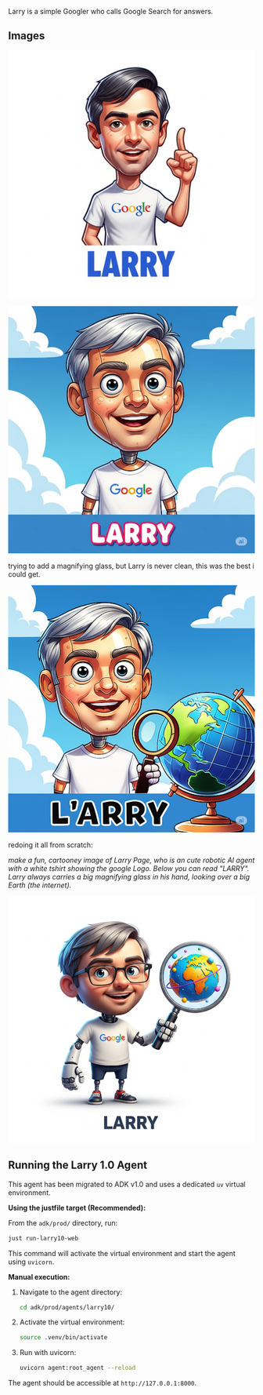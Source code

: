 
Larry is a simple Googler who calls Google Search for answers.

## Images

![make a fun, cartooney image of Larry Page, with a white tshirt showing the google Logo. Below you can read "LARRY"](image.png)



![make a fun, cartooney image of Larry Page, who is an cute robotic AI agent with a white tshirt showing the google Logo. Below you can read "LARRY"](image-1.png)

trying to add a magnifying glass, but Larry is never clean, this was the best i could get.


![Great! I forgot, Larry always carries a big magnifying glass in his hand, looking over a big Earth (the internet).](image-2.png)

redoing it all from scratch:

*make a fun, cartooney image of Larry Page, who is an cute robotic AI agent with a white tshirt showing the google Logo. Below you can read "LARRY". Larry always carries a big magnifying glass in his hand, looking over a big Earth (the internet).*

![make a fun, cartooney image of Larry Page, who is an cute robotic AI agent with a white tshirt showing the google Logo. Below you can read "LARRY". Larry always carries a big magnifying glass in his hand, looking over a big Earth (the internet).](image-3.png)

## Running the Larry 1.0 Agent

This agent has been migrated to ADK v1.0 and uses a dedicated `uv` virtual environment.

**Using the justfile target (Recommended):**

From the `adk/prod/` directory, run:

```bash
just run-larry10-web
```

This command will activate the virtual environment and start the agent using `uvicorn`.

**Manual execution:**

1. Navigate to the agent directory:
   ```bash
   cd adk/prod/agents/larry10/
   ```
2. Activate the virtual environment:
   ```bash
   source .venv/bin/activate
   ```
3. Run with uvicorn:
   ```bash
   uvicorn agent:root_agent --reload
   ```

The agent should be accessible at `http://127.0.0.1:8000`.
